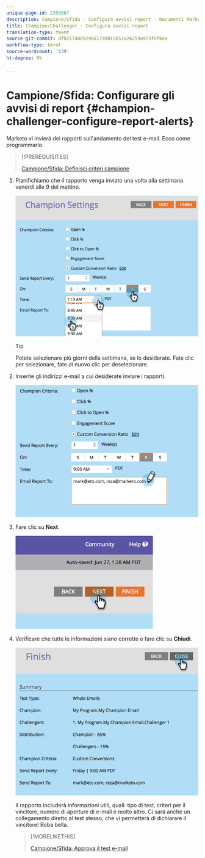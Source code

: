 ```yaml
---
unique-page-id: 2359567
description: Campione/Sfida - Configura avvisi report - Documenti Marketo - Documentazione prodotto
title: Champion/Challenger - Configura avvisi report
translation-type: tm+mt
source-git-commit: 0f0217a88929661798015b51a26259a973f9f6ea
workflow-type: tm+mt
source-wordcount: '139'
ht-degree: 0%

---
```



# Campione/Sfida: Configurare gli avvisi di report {#champion-challenger-configure-report-alerts}

Marketo vi invierà dei rapporti sull&#39;andamento del test e-mail. Ecco come programmarlo.

>[!PREREQUISITES]
>
>[Campione/Sfida: Definisci criteri campione](/help/marketo/product-docs/email-marketing/general/functions-in-the-editor/email-tests-champion-challenger/champion-challenger-define-champion-criteria.md)

1. Pianifichiamo che il rapporto venga inviato una volta alla settimana venerdì alle 9 del mattino.

   ![](assets/image2014-9-15-13-3a12-3a56.png)

   >[!TIP]
   >
   >Potete selezionare più giorni della settimana, se lo desiderate. Fate clic per selezionare, fate di nuovo clic per deselezionare.

1. Inserite gli indirizzi e-mail a cui desiderate inviare i rapporti.

   ![](assets/image2014-9-15-13-3a13-3a7.png)

1. Fare clic su **Next**.

   ![](assets/image2014-9-15-13-3a18-3a30.png)

1. Verificare che tutte le informazioni siano corrette e fare clic su **Chiudi**.

   ![](assets/image2014-9-15-13-3a18-3a41.png)

   Il rapporto includerà informazioni utili, quali: tipo di test, criteri per il vincitore, numero di aperture di e-mail e molto altro. Ci sarà anche un collegamento diretto al test stesso, che vi permetterà di dichiarare il vincitore! Roba bella.

   >[!MORELIKETHIS]
   >
   >[Campione/Sfida: Approva il test e-mail](/help/marketo/product-docs/email-marketing/general/functions-in-the-editor/email-tests-champion-challenger/champion-challenger-approve-your-email-test.md)
